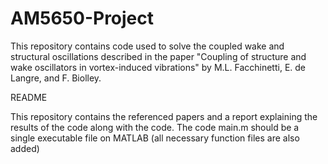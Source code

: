 # AM5650-Project
This repository contains code used to solve the coupled wake and structural oscillations described in the paper "Coupling of structure and wake oscillators in vortex-induced vibrations" by M.L. Facchinetti, E. de Langre, and F. Biolley.

README

This repository contains the referenced papers and a report explaining the results of the code along with the code.
The code main.m should be a single executable file on MATLAB (all necessary function files are also added)
